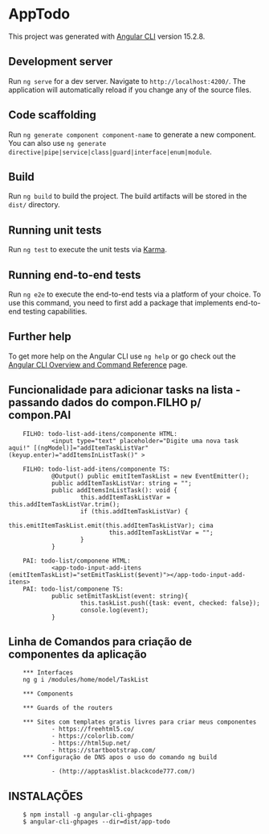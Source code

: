 # AppTodo

This project was generated with [Angular CLI](https://github.com/angular/angular-cli) version 15.2.8.

## Development server

Run `ng serve` for a dev server. Navigate to `http://localhost:4200/`. The application will automatically reload if you change any of the source files.

## Code scaffolding

Run `ng generate component component-name` to generate a new component. You can also use `ng generate directive|pipe|service|class|guard|interface|enum|module`.

## Build

Run `ng build` to build the project. The build artifacts will be stored in the `dist/` directory.

## Running unit tests

Run `ng test` to execute the unit tests via [Karma](https://karma-runner.github.io).

## Running end-to-end tests

Run `ng e2e` to execute the end-to-end tests via a platform of your choice. To use this command, you need to first add a package that implements end-to-end testing capabilities.

## Further help

To get more help on the Angular CLI use `ng help` or go check out the [Angular CLI Overview and Command Reference](https://angular.io/cli) page.

## Funcionalidade para adicionar tasks na lista - passando dados do compon.FILHO p/ compon.PAI
        FILHO: todo-list-add-itens/componente HTML:
                <input type="text" placeholder="Digite uma nova task aqui!" [(ngModel)]="addItemTaskListVar" (keyup.enter)="addItemsInListTask()" >

        FILHO: todo-list-add-itens/componente TS:
                @Output() public emitItemTaskList = new EventEmitter();
                public addItemTaskListVar: string = "";                
                public addItemsInListTask(): void {                
                        this.addItemTaskListVar = this.addItemTaskListVar.trim();               
                        if (this.addItemTaskListVar) {                        
                                this.emitItemTaskList.emit(this.addItemTaskListVar); cima                        
                                this.addItemTaskListVar = "";
                        }
                }

        PAI: todo-list/componene HTML:
                <app-todo-input-add-itens (emitItemTaskList)="setEmitTaskList($event)"></app-todo-input-add-itens>
        PAI: todo-list/componene TS:
                public setEmitTaskList(event: string){                
                        this.taskList.push({task: event, checked: false});
                        console.log(event);
                }

## Linha de Comandos para criação de componentes da aplicação
        
        *** Interfaces
        ng g i /modules/home/model/TaskList

        *** Components

        *** Guards of the routers

        *** Sites com templates gratis livres para criar meus componentes
                - https://freehtml5.co/
                - https://colorlib.com/
                - https://html5up.net/
                - https://startbootstrap.com/
        *** Configuração de DNS apos o uso do comando ng build

                - (http://apptasklist.blackcode777.com/)

## INSTALAÇÕES
        $ npm install -g angular-cli-ghpages
        $ angular-cli-ghpages --dir=dist/app-todo